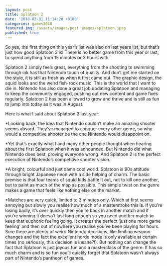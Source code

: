 ```yaml
---
layout: post
title: Splatoon 2
date: '2018-02-01 11:14:28 +0100'
categories: games2018
featured-img: /assets/images/post-images/splatoon.jpeg
published: true
---
```


So yes, the first thing on this year’s list was also on last years list, but that’s just how good Splatoon 2 is! There is no better game from this year or last, to spend anything from 15 minutes or 3 hours with.

Splatoon 2 simply feels great, everything from the shooting to swimming through ink has that Nintendo touch of quality. And don’t get me started on the style, it is still as fresh as when it first came out. The graphic design, the squid looks and the weird fish-rock music. This is the world that I want to die in. Nintendo has also done a great job updating Splatoon and managing to keep the community engaged, pushing out new content and game fixes regularly. Splatoon 2 has been allowed to grow and thrive and is still as fun to jump into today as it was in August.

Here is what I said about Splatoon 2 last year:

*Looking back, the idea that Nintendo couldn’t make an amazing shooter seems absurd. They’ve managed to conquer every other genre, so why would a competitive shooter be the one Nintendo would disappoint on.

*Yet that’s exactly what I and many other people thought when hearing about the first Splatoon when it was announced. But Nintendo did what Nintendo does best, proving everyone wrong. And Splatoon 2 is the perfect execution of Nintendo’s competitive shooter vision.

*A bright, colourful and just damn cool world. Splatoon is 90s attitude through bright Japanese neon with a side helping of charm. The basic premise is that four teams of squid kids battle it out, not to kill one another, but to paint as much of the map as possible. This simple twist on the genre makes a game that feels like nothing else on the market.

*Matches are very quick, limited to 3 minutes only. Which at first seems annoying but slowly you realise how much of a masterstroke this is. If you’re losing badly, it’s over quickly then you’re back in another match and if you’re winning it doesn’t last long enough so you need another match to keep that euphoric feeling going. It creates the perfect ‘just one more game feeling’ and then out of nowhere you realise you’ve been playing for hours. Sure there are plenty of weird Nintendo decisions, like limiting weapon changes and the fact the excellent horde mode is only available at certain times (no seriously, this decision is insane?!).
But nothing can change the fact that Splatoon is just joyous fun and a masterclass of the genre. It has so much charm and is so fun you’ll quickly forget that Splatoon wasn’t always part of Nintendo’s pantheon of games.
